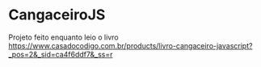 # CangaceiroJS

Projeto feito enquanto leio o livro https://www.casadocodigo.com.br/products/livro-cangaceiro-javascript?_pos=2&_sid=ca4f6ddf7&_ss=r
